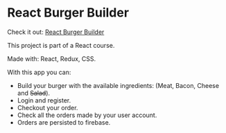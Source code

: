 # React Burger Builder

Check it out: [React Burger Builder](https://reactburgerbuilder.netlify.com "React Burger Builder")


This project is part of a React course.

Made with: React, Redux, CSS.

With this app you can:
- Build your burger with the available ingredients: (Meat, Bacon, Cheese and ~~Salad~~).
- Login and register.
- Checkout your order.
- Check all the orders made by your user account.
- Orders are persisted to firebase.
